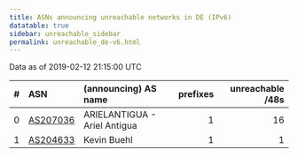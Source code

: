 ```yaml
---
title: ASNs announcing unreachable networks in DE (IPv6)
datatable: true
sidebar: unreachable_sidebar
permalink: unreachable_de-v6.html
---
```


Data as of 2019-02-12 21:15:00 UTC


<div class="datatable-begin"></div>

|   # | ASN                                      | (announcing) AS name         |   prefixes |   unreachable /48s |
|----:|:-----------------------------------------|:-----------------------------|-----------:|-------------------:|
|   0 | [AS207036](unreachable_AS207036-v6.html) | ARIELANTIGUA - Ariel Antigua |          1 |                 16 |
|   1 | [AS204633](unreachable_AS204633-v6.html) | Kevin Buehl                  |          1 |                  1 |

<div class="datatable-end"></div>